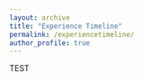 ```yaml
---
layout: archive
title: "Experience Timeline"
permalink: /experiencetimeline/
author_profile: true
---
```


TEST